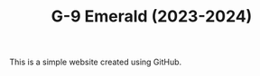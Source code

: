 <!DOCTYPE html>
<html lang="en">
<head>
    <meta charset="UTF-8">
    <meta name="viewport" content="width=device-width, initial-scale=1.0">
    <link rel="stylesheet" href="styles.css">
    <title>My Website</title>
</head>
<body>
    <header>
        <h1>G-9 Emerald (2023-2024)</h1>
    </header>
    <section>
        <p>This is a simple website created using GitHub.</p>
    </section>
</body>
</html>

